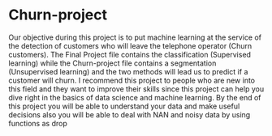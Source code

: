 # Churn-project
Our objective during this project is to put machine learning at the service of 
the detection of customers who will leave the telephone operator (Churn customers).
The Final Project file contains the classification (Supervised learning) while the Churn-project file contains a segmentation (Unsupervised learning) and the two methods 
will lead us to predict if a customer will churn.
I recommend this project to people who are new into this field and they want to improve their skills since this project can help you dive right in the basics of data science and 
machine learning.
By the end of this project you will be able to understand your data and make useful decisions also you will be able to deal with NAN and noisy data by using functions as drop
